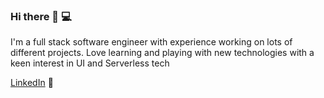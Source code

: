 ### Hi there 👋 :computer:

I'm a full stack software engineer with experience working on lots of different projects.
Love learning and playing with new technologies with a keen interest in UI and Serverless tech

<a href="https://www.linkedin.com/in/kenneth-neary-a7885596/">LinkedIn</a> 💼

<!--
**kennethneary/kennethneary** is a ✨ _special_ ✨ repository because its `README.md` (this file) appears on your GitHub profile.

Here are some ideas to get you started:

- 🔭 I’m currently working on ...
- 🌱 I’m currently learning ...
- 👯 I’m looking to collaborate on ...
- 🤔 I’m looking for help with ...
- 💬 Ask me about ...
- 📫 How to reach me: ...
- 😄 Pronouns: ...
- ⚡ Fun fact: ...
-->
